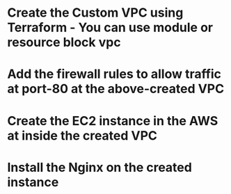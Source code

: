 # Create the Custom VPC using Terraform - You can use module or resource block vpc

# Add the firewall rules to allow traffic at port-80 at the above-created VPC

# Create the EC2 instance in the AWS at inside the created VPC
 
# Install the Nginx on the created instance
 
